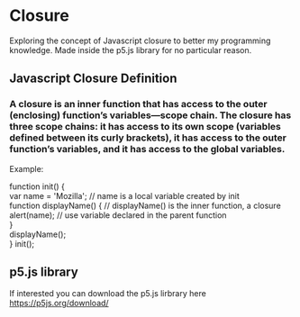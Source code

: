 # Closure

Exploring the concept of Javascript closure to better my programming knowledge. Made inside the p5.js library for no particular reason.

## Javascript Closure Definition

### A closure is an inner function that has access to the outer (enclosing) function’s variables—scope chain. The closure has three scope chains: it has access to its own scope (variables defined between its curly brackets), it has access to the outer function’s variables, and it has access to the global variables.

Example: 

function init() { \
  var name = 'Mozilla'; // name is a local variable created by init \
  function displayName() { // displayName() is the inner function, a closure \
    alert(name); // use variable declared in the parent function    
  } \
  displayName();    
}
init();

## p5.js library

If interested you can download the p5.js lirbrary here
https://p5js.org/download/